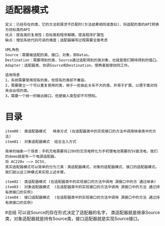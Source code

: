 # 适配器模式
    定义：已经存在的类，它的方法和需求不匹配时(方法结果相同或类似)，将适配的类的API转换为目标类的API
    优点：提高类的复用性；目标类和程序解耦，提高程序扩展性
    缺点：增加系统代码可读的难度；适配器编写过程需要全面考虑
    
    UML角色
    Source：需要被适配的类、接口、对象，即Datas。 
    Destination：需要得到的类，Source通过适配得到的类对象，也就是我们期待得到的借口。 
    Adapter：适配器类，协调Source和Destination，使两者能够协同工作。
    
    适用场景
    1，系统需要使用现有的类，但现有的类却不兼容。 
    2，需要建立一个可以重复使用的类，用于一些彼此关系不大的类，并易于扩展，以便于面对将来会出现的类。 
    3，需要一个统一的输出接口，但是输入类型却不可预知。

    
# 目录 
    item00： 类适配器模式   继承方式 (在适配器类中的实现接口的方法中调用继承类中的方法)
    item01： 对象适配器模式  组合注入方式 
    
    简单的抽象一个场景：手机充电需要将220V的交流电转化为手机锂电池需要的5V直流电，我们的demo就是写一个电源适配器，
    将 AC220v ——> DC5V，
    其实适配器模式可以简单的分为三类：类适配器模式、对象的适配器模式、接口的适配器模式。我们就以这三种模式来实现上述步骤。
    
    item02： 类适配器模式 (在适配器类中的实现接口的方法中调用 源接口中的方 通过继承)
    item03： 对象适配器模式  (在适配器类中的实现接口的方法中调用 源接口中的方法 通过持有原接口的实例)
    item04： 接口适配器模式  (在适配器类中的实现接口的方法中调用 源接口中的方法 通过持有原接口的实例)
    
#总结
    可以说Source的存在形式决定了适配器的名字，
    类适配器就是继承Source类，对象适配器就是持有Source类，接口适配器就是实现Source接口。